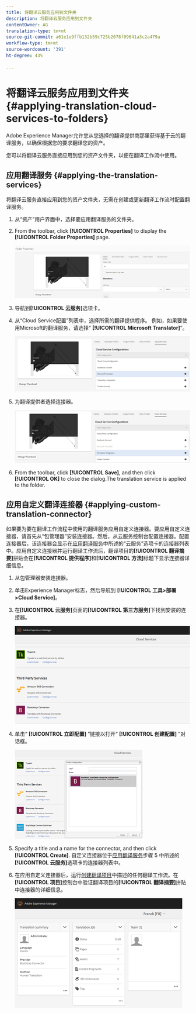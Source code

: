 ```yaml
---
title: 将翻译云服务应用到文件夹
description: 将翻译云服务应用到文件夹
contentOwner: AG
translation-type: tm+mt
source-git-commit: a61e1e9ffb132b59c725b2078f09641a3c2a479a
workflow-type: tm+mt
source-wordcount: '391'
ht-degree: 43%

---
```



# 将翻译云服务应用到文件夹 {#applying-translation-cloud-services-to-folders}

Adobe Experience Manager允许您从您选择的翻译提供商那里获得基于云的翻译服务，以确保根据您的要求翻译您的资产。

您可以将翻译云服务直接应用到您的资产文件夹，以便在翻译工作流中使用。

## 应用翻译服务 {#applying-the-translation-services}

将翻译云服务直接应用到您的资产文件夹，无需在创建或更新翻译工作流时配置翻译服务。

1. 从“资产”用户界面中，选择要应用翻译服务的文件夹。
1. From the toolbar, click **[!UICONTROL Properties]** to display the **[!UICONTROL Folder Properties]** page.

   ![chlimage_1-215](assets/chlimage_1-215.png)

1. 导航到&#x200B;**[!UICONTROL 云服务]**&#x200B;选项卡。
1. 从“Cloud Service配置”列表中，选择所需的翻译提供程序。 例如，如果要使用Microsoft的翻译服务，请选择“ **[!UICONTROL Microsoft Translator]**”。

   ![chlimage_1-216](assets/chlimage_1-216.png)

1. 为翻译提供者选择连接器。

   ![chlimage_1-217](assets/chlimage_1-217.png)

1. From the toolbar, click **[!UICONTROL Save]**, and then click **[!UICONTROL OK]** to close the dialog.The translation service is applied to the folder.

## 应用自定义翻译连接器  {#applying-custom-translation-connector}

如果要为要在翻译工作流程中使用的翻译服务应用自定义连接器。要应用自定义连接器，请首先从“包管理器”安装连接器。然后，从云服务控制台配置连接器。配置连接器后，该连接器会显示在[应用翻译服务](transition-cloud-services.md#applying-the-translation-services)中所述的“云服务”选项卡的连接器列表中。应用自定义连接器并运行翻译工作流后，翻译项目的&#x200B;**[!UICONTROL 翻译摘要]**&#x200B;拼贴会在&#x200B;**[!UICONTROL 提供程序]**&#x200B;和&#x200B;**[!UICONTROL 方法]**&#x200B;标题下显示连接器详细信息。

1. 从包管理器安装连接器。
1. 单击Experience Manager标志，然后导航到 **[!UICONTROL 工具>部署>Cloud Service]**。
1. 在&#x200B;**[!UICONTROL 云服务]**&#x200B;页面的&#x200B;**[!UICONTROL 第三方服务]**&#x200B;下找到安装的连接器。

   ![chlimage_1-218](assets/chlimage_1-218.png)

1. 单击“ **[!UICONTROL 立即配置]** ”链接以打开“ **[!UICONTROL 创建配置]** ”对话框。

   ![chlimage_1-219](assets/chlimage_1-219.png)

1. Specify a title and a name for the connector, and then click **[!UICONTROL Create]**. 自定义连接器位于[应用翻译服务](#applying-the-translation-services)步骤 5 中所述的&#x200B;**[!UICONTROL 云服务]**&#x200B;选项卡的连接器列表中。
1. 在应用自定义连接器后，运行[创建翻译项目](translation-projects.md)中描述的任何翻译工作流。在&#x200B;**[!UICONTROL 项目]**&#x200B;控制台中验证翻译项目的&#x200B;**[!UICONTROL 翻译摘要]**&#x200B;拼贴中连接器的详细信息。

   ![chlimage_1-220](assets/chlimage_1-220.png)
